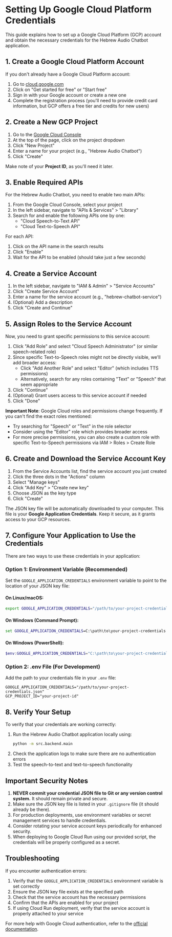 # Setting Up Google Cloud Platform Credentials

This guide explains how to set up a Google Cloud Platform (GCP) account and obtain the necessary credentials for the Hebrew Audio Chatbot application.

## 1. Create a Google Cloud Platform Account

If you don't already have a Google Cloud Platform account:

1. Go to [cloud.google.com](https://cloud.google.com/)
2. Click on "Get started for free" or "Start free"
3. Sign in with your Google account or create a new one
4. Complete the registration process (you'll need to provide credit card information, but GCP offers a free tier and credits for new users)

## 2. Create a New GCP Project

1. Go to the [Google Cloud Console](https://console.cloud.google.com/)
2. At the top of the page, click on the project dropdown
3. Click "New Project"
4. Enter a name for your project (e.g., "Hebrew Audio Chatbot")
5. Click "Create"

Make note of your **Project ID**, as you'll need it later.

## 3. Enable Required APIs

For the Hebrew Audio Chatbot, you need to enable two main APIs:

1. From the Google Cloud Console, select your project
2. In the left sidebar, navigate to "APIs & Services" > "Library"
3. Search for and enable the following APIs one by one:
   - "Cloud Speech-to-Text API"
   - "Cloud Text-to-Speech API"

For each API:
1. Click on the API name in the search results
2. Click "Enable"
3. Wait for the API to be enabled (should take just a few seconds)

## 4. Create a Service Account

1. In the left sidebar, navigate to "IAM & Admin" > "Service Accounts"
2. Click "Create Service Account"
3. Enter a name for the service account (e.g., "hebrew-chatbot-service")
4. (Optional) Add a description
5. Click "Create and Continue"

## 5. Assign Roles to the Service Account

Now, you need to grant specific permissions to this service account:

1. Click "Add Role" and select "Cloud Speech Administrator" (or similar speech-related role)
2. Since specific Text-to-Speech roles might not be directly visible, we'll add broader access:
   - Click "Add Another Role" and select "Editor" (which includes TTS permissions)
   - Alternatively, search for any roles containing "Text" or "Speech" that seem appropriate
3. Click "Continue"
4. (Optional) Grant users access to this service account if needed
5. Click "Done"

**Important Note**: Google Cloud roles and permissions change frequently. If you can't find the exact roles mentioned:
- Try searching for "Speech" or "Text" in the role selector
- Consider using the "Editor" role which provides broader access
- For more precise permissions, you can also create a custom role with specific Text-to-Speech permissions via IAM > Roles > Create Role

## 6. Create and Download the Service Account Key

1. From the Service Accounts list, find the service account you just created
2. Click the three dots in the "Actions" column
3. Select "Manage keys"
4. Click "Add Key" > "Create new key"
5. Choose JSON as the key type
6. Click "Create"

The JSON key file will be automatically downloaded to your computer. This file is your **Google Application Credentials**. Keep it secure, as it grants access to your GCP resources.

## 7. Configure Your Application to Use the Credentials

There are two ways to use these credentials in your application:

### Option 1: Environment Variable (Recommended)

Set the `GOOGLE_APPLICATION_CREDENTIALS` environment variable to point to the location of your JSON key file:

#### On Linux/macOS:
```bash
export GOOGLE_APPLICATION_CREDENTIALS="/path/to/your-project-credentials.json"
```

#### On Windows (Command Prompt):
```cmd
set GOOGLE_APPLICATION_CREDENTIALS=C:\path\to\your-project-credentials.json
```

#### On Windows (PowerShell):
```powershell
$env:GOOGLE_APPLICATION_CREDENTIALS="C:\path\to\your-project-credentials.json"
```

### Option 2: .env File (For Development)

Add the path to your credentials file in your `.env` file:
```
GOOGLE_APPLICATION_CREDENTIALS="/path/to/your-project-credentials.json"
GCP_PROJECT_ID="your-project-id"
```

## 8. Verify Your Setup

To verify that your credentials are working correctly:

1. Run the Hebrew Audio Chatbot application locally using:
   ```bash
   python -m src.backend.main
   ```
2. Check the application logs to make sure there are no authentication errors
3. Test the speech-to-text and text-to-speech functionality

## Important Security Notes

1. **NEVER commit your credential JSON file to Git or any version control system.** It should remain private and secure.
2. Make sure the JSON key file is listed in your `.gitignore` file (it should already be there).
3. For production deployments, use environment variables or secret management services to handle credentials.
4. Consider rotating your service account keys periodically for enhanced security.
5. When deploying to Google Cloud Run using our provided script, the credentials will be properly configured as a secret.

## Troubleshooting

If you encounter authentication errors:

1. Verify that the `GOOGLE_APPLICATION_CREDENTIALS` environment variable is set correctly
2. Ensure the JSON key file exists at the specified path
3. Check that the service account has the necessary permissions
4. Confirm that the APIs are enabled for your project
5. If using Cloud Run deployment, verify that the service account is properly attached to your service

For more help with Google Cloud authentication, refer to the [official documentation](https://cloud.google.com/docs/authentication).
